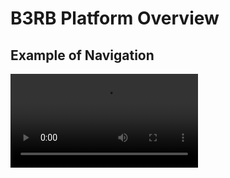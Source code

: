 # B3RB Platform Overview

## Example of Navigation
<video controls>
  <source src="../videos/b3rb.mp4" type="video/mp4">
</video>

